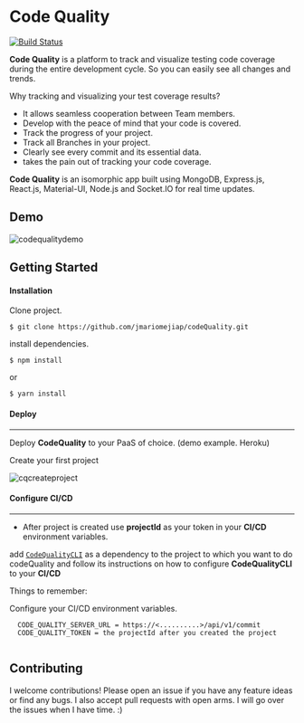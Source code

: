 

# Code Quality

[![Build Status](https://travis-ci.org/jmariomejiap/codeQuality.svg?branch=master)](https://travis-ci.org/jmariomejiap/codeQuality)



**Code Quality** is a platform to track and visualize testing code coverage during the entire development cycle. 
So you can easily see all changes and trends.

Why tracking and visualizing your test coverage results?
* It allows seamless cooperation between Team members.
* Develop with the peace of mind that your code is covered.
* Track the progress of your project.
* Track all Branches in your project.
* Clearly see every commit and its essential data.
* takes the pain out of tracking your code coverage.

**Code Quality** is an isomorphic app built using MongoDB, Express.js, React.js, Material-UI, Node.js and Socket.IO for real time updates.


## Demo

![codequalitydemo](https://user-images.githubusercontent.com/22829270/39225292-4ce907f4-4800-11e8-97ff-ec988c895187.gif)





## Getting Started

#### Installation


Clone project.
```
$ git clone https://github.com/jmariomejiap/codeQuality.git
```

install dependencies.
```
$ npm install 
```
or 
```
$ yarn install
```

#### Deploy
___

Deploy **CodeQuality** to your PaaS of choice. (demo example. Heroku)

Create your first project 

![cqcreateproject](https://user-images.githubusercontent.com/22829270/39227592-4f655f74-480e-11e8-96a8-d5cb083b6d00.gif)




#### Configure CI/CD
___

* After project is created use **projectId** as your token in your **CI/CD** environment variables.

add [`CodeQualityCLI`](https://github.com/jmariomejiap/codeQualityCLI) as a dependency to the project to which you want to do codeQuality and follow its instructions on how to configure **CodeQualityCLI** to your **CI/CD**


Things to remember:

Configure your CI/CD environment variables. 

```
  CODE_QUALITY_SERVER_URL = https://<..........>/api/v1/commit
  CODE_QUALITY_TOKEN = the projectId after you created the project
  
```



## Contributing
I welcome contributions! Please open an issue if you have any feature ideas or find any bugs. I also accept pull requests with open arms. I will go over the issues when I have time. :)


